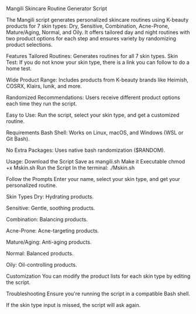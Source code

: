 Mangili Skincare Routine Generator Script

The Mangili script generates personalized skincare routines using K-beauty products for 7 skin types: 
Dry, Sensitive, Combination, Acne-Prone, Mature/Aging, Normal, and Oily. 
It offers tailored day and night routines with two product options for each step and ensures variety by randomizing product selections.

Features
Tailored Routines: 
Generates routines for all 7 skin types.
Skin Test:
If you do not know your skin type, there is a link you can follow to do a home test.

Wide Product Range: 
Includes products from K-beauty brands like Heimish, COSRX, Klairs, Iunik, and more.

Randomized Recommendations: 
Users receive different product options each time they run the script.

Easy to Use: 
Run the script, select your skin type, and get a customized routine.

Requirements
Bash Shell: Works on Linux, macOS, and Windows (WSL or Git Bash).

No Extra Packages: Uses native bash randomization ($RANDOM).

Usage:
Download the Script
Save as mangili.sh
Make it Executable
chmod +x Mskin.sh
Run the Script In the terminal:
./Mskin.sh

Follow the Prompts
Enter your name, select your skin type, and get your personalized routine.

Skin Types
Dry: Hydrating products.

Sensitive: Gentle, soothing products.

Combination: Balancing products.

Acne-Prone: Acne-targeting products.

Mature/Aging: Anti-aging products.

Normal: Balanced products.

Oily: Oil-controlling products.

Customization
You can modify the product lists for each skin type by editing the script.

Troubleshooting
Ensure you're running the script in a compatible Bash shell.

If the skin type input is missed, the script will ask again.



